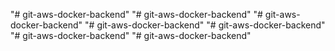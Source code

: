 "# git-aws-docker-backend" 
"# git-aws-docker-backend" 
"# git-aws-docker-backend" 
"# git-aws-docker-backend" 
"# git-aws-docker-backend" 
"# git-aws-docker-backend" 
"# git-aws-docker-backend" 
